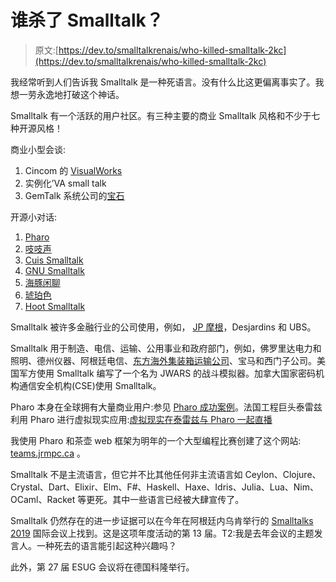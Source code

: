 # 谁杀了 Smalltalk？

> 原文:[https://dev.to/smalltalkrenais/who-killed-smalltalk-2kc](https://dev.to/smalltalkrenais/who-killed-smalltalk-2kc)

我经常听到人们告诉我 Smalltalk 是一种死语言。没有什么比这更偏离事实了。我想一劳永逸地打破这个神话。

Smalltalk 有一个活跃的用户社区。有三种主要的商业 Smalltalk 风格和不少于七种开源风格！

商业小型会谈:

1.  Cincom 的 [VisualWorks](http://www.cincomsmalltalk.com/main/products/visualworks/)
2.  实例化’VA small talk
3.  GemTalk 系统公司的[宝石](https://gemtalksystems.com/products/gs64/)

开源小对话:

1.  [Pharo](http://pharo.org/)
2.  [吱吱声](https://squeak.org/)
3.  [Cuis Smalltalk](http://www.jvuletich.org/Cuis/Index.html)
4.  [GNU Smalltalk](http://smalltalk.gnu.org/)
5.  [海豚闲聊](http://www.object-arts.com/dolphin7.html)
6.  [琥珀色](https://amber-lang.net/)
7.  [Hoot Smalltalk](https://gitlab.com/hoot-smalltalk/hoot-smalltalk#hoot)

Smalltalk 被许多金融行业的公司使用，例如， [JP 摩根](http://www.cincomsmalltalk.com/main/successes/financial-services/jpmorgan/)，Desjardins 和 UBS。

Smalltalk 用于制造、电信、运输、公用事业和政府部门，例如，佛罗里达电力和照明、德州仪器、阿根廷电信、[东方海外集装箱运输公司](http://www.cincomsmalltalk.com/main/successes/shipping/orient-overseas-container-lines-ltd/)、宝马和西门子公司。美国军方使用 Smalltalk 编写了一个名为 JWARS 的战斗模拟器。加拿大国家密码机构通信安全机构(CSE)使用 Smalltalk。

Pharo 本身在全球拥有大量商业用户:参见 [Pharo 成功案例](http://pharo.org/success)。法国工程巨头泰雷兹利用 Pharo 进行虚拟现实应用:[虚拟现实在泰雷兹与 Pharo 一起直播](https://www.youtube.com/embed/b4nNtN7XBi8)

我使用 Pharo 和茶壶 web 框架为明年的一个大型编程比赛创建了这个网站: [teams.jrmpc.ca](http://teams.jrmpc.ca/) 。

Smalltalk 不是主流语言，但它并不比其他任何非主流语言如 Ceylon、Clojure、Crystal、Dart、Elixir、Elm、F#、Haskell、Haxe、Idris、Julia、Lua、Nim、OCaml、Racket 等更死。其中一些语言已经被大肆宣传了。

Smalltalk 仍然存在的进一步证据可以在今年在阿根廷内乌肯举行的 [Smalltalks 2019](https://smalltalks2019.fast.org.ar/) 国际会议上找到。这是这项年度活动的第 13 届。T2:我是去年会议的主题发言人。一种死去的语言能引起这种兴趣吗？

此外，第 27 届 ESUG 会议将在德国科隆举行。
